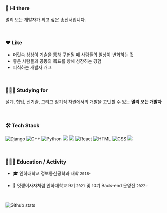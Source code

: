 ### 👋 Hi there 

멀리 보는 개발자가 되고 싶은 송진서입니다.

<!--
**rxb8k/rxb8k** is a ✨ _special_ ✨ repository because its `README.md` (this file) appears on your GitHub profile.
-->

<br/>

### ❤️ Like

+ 머릿속 상상이 기술을 통해 구현될 때 사람들의 일상이 변화하는 것
+ 좋은 사람들과 공동의 목표를 향해 성장하는 경험
+ 피식하는 개발자 개그

<br/>

### 👩🏻‍💻 Studying for

설계, 협업, 신기술, 그리고 장기적 차원에서의 개발을 고민할 수 있는 **멀리 보는 개발자**

<br/>

### 🛠 Tech Stack

![Django](https://camo.githubusercontent.com/45a08fd62000319cdc6c0b021cc831dc611df2d23bd94d129dea36fc02dc1a77/68747470733a2f2f696d672e736869656c64732e696f2f62616467652f646a616e676f2d3039324532303f7374796c653d666f722d7468652d6261646765266c6f676f3d646a616e676f266c6f676f436f6c6f723d7768697465)
![C++](https://camo.githubusercontent.com/121f5000155889c0642b8a6b2a33a7f5fbe5c32d9133dac405ac269da15fcf94/68747470733a2f2f696d672e736869656c64732e696f2f62616467652f432532422532422d3030353939433f7374796c653d666f722d7468652d6261646765266c6f676f3d63253242253242266c6f676f436f6c6f723d7768697465)
![Python](https://camo.githubusercontent.com/5d8f10d34ebf49b459c6747dff496c18f5100d8fa8229ddbb88ddc0efd494279/68747470733a2f2f696d672e736869656c64732e696f2f62616467652f707974686f6e2d3337373641423f7374796c653d666f722d7468652d6261646765266c6f676f3d707974686f6e266c6f676f436f6c6f723d7768697465)
<img src="https://img.shields.io/badge/node.js-339933?style=for-the-badge&logo=Node.js&logoColor=white">
<img src="https://img.shields.io/badge/mysql-4479A1?style=for-the-badge&logo=mysql&logoColor=white">
![React](https://camo.githubusercontent.com/ab4c3c731a174a63df861f7b118d6c8a6c52040a021a552628db877bd518fe84/68747470733a2f2f696d672e736869656c64732e696f2f62616467652f72656163742d2532333230323332612e7376673f7374796c653d666f722d7468652d6261646765266c6f676f3d7265616374266c6f676f436f6c6f723d253233363144414642)
![HTML](https://camo.githubusercontent.com/d63d473e728e20a286d22bb2226a7bf45a2b9ac6c72c59c0e61e9730bfe4168c/68747470733a2f2f696d672e736869656c64732e696f2f62616467652f48544d4c352d4533344632363f7374796c653d666f722d7468652d6261646765266c6f676f3d68746d6c35266c6f676f436f6c6f723d7768697465)
![CSS](https://camo.githubusercontent.com/e6b67b27998fca3bccf4c0ee479fc8f9de09d91f389cccfbe6cb1e29c10cfbd7/68747470733a2f2f696d672e736869656c64732e696f2f62616467652f637373332d2532333135373242362e7376673f7374796c653d666f722d7468652d6261646765266c6f676f3d63737333266c6f676f436f6c6f723d7768697465)
<img src="https://img.shields.io/badge/git-F05032?style=for-the-badge&logo=git&logoColor=white">


<br/>

### 👩🏻‍💻 Education / Activity


+ 🎓 인하대학교 정보통신공학과 재학 `2018~`

+ 🦁 멋쟁이사자처럼 인하대학교 9기 `2021` 및 10기 Back-end 운영진 `2022~`

<br/>

![Github stats](https://github-readme-stats.vercel.app/api?username=rxb8k&show_icons=true&theme=default)
